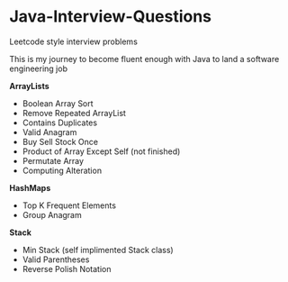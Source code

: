 # Java-Interview-Questions
Leetcode style interview problems

This is my journey to become fluent enough with Java to land a software engineering job

<b>ArrayLists</b>
- Boolean Array Sort
- Remove Repeated ArrayList
- Contains Duplicates
- Valid Anagram
- Buy Sell Stock Once
- Product of Array Except Self (not finished)
- Permutate Array
- Computing Alteration 

<b>HashMaps</b>
- Top K Frequent Elements 
- Group Anagram

<b>Stack</b>
- Min Stack (self implimented Stack class) 
- Valid Parentheses 
- Reverse Polish Notation
